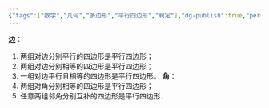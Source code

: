 ```yaml
---
{"tags":["数学","几何","多边形","平行四边形","判定"],"dg-publish":true,"permalink":"///","dgPassFrontmatter":true}
---
```


**边**：
1. 两组对边分别平行的四边形是平行四边形；  
2. 两组对边分别相等的四边形是平行四边形；
3. 一组对边平行且相等的四边形是平行四边形。
**角**：
4. 两组对角分别相等的四边形是平行四边形；
5. 任意两组邻角分别互补的四边形是平行四边形．